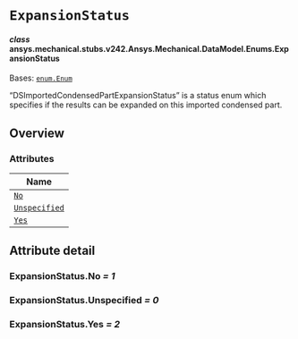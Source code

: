 # `ExpansionStatus`

<a id="ansys.mechanical.stubs.v242.Ansys.Mechanical.DataModel.Enums.ExpansionStatus"></a>

#### *class* ansys.mechanical.stubs.v242.Ansys.Mechanical.DataModel.Enums.ExpansionStatus

Bases: [`enum.Enum`](https://docs.python.org/3/library/enum.html#enum.Enum)

“DSImportedCondensedPartExpansionStatus” is a status enum which specifies if the results can be expanded on this imported condensed part.

<!-- !! processed by numpydoc !! -->

<a id="overview"></a>

## Overview

### Attributes

| Name |
| ----------------------------------------------- |
| [`No`](#ExpansionStatus.No) |
| [`Unspecified`](#ExpansionStatus.Unspecified) |
| [`Yes`](#ExpansionStatus.Yes) |

<a id="attribute-detail"></a>

## Attribute detail

<a id="ExpansionStatus.No"></a>

### ExpansionStatus.No *= 1*

<a id="ExpansionStatus.Unspecified"></a>

### ExpansionStatus.Unspecified *= 0*

<a id="ExpansionStatus.Yes"></a>

### ExpansionStatus.Yes *= 2*


